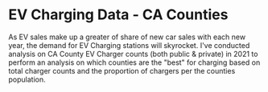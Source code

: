 # EV Charging Data - CA Counties

As EV sales make up a greater of share of new car sales with each new year, the demand for EV Charging stations will skyrocket. I've conducted analysis on CA County EV Charger counts (both public & private) in 2021 to perform an analysis on which counties are the "best" for charging based on total charger counts and the proportion of chargers per the counties population. 
